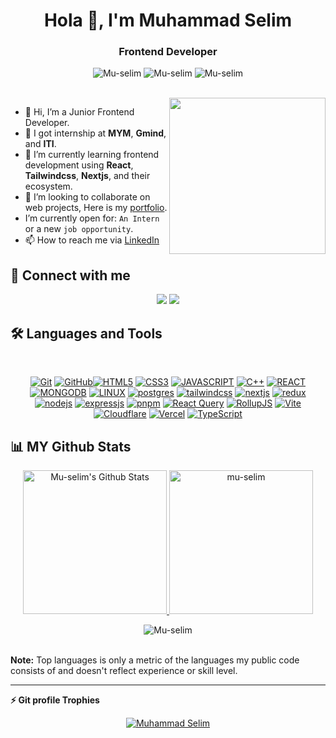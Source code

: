 <h1 align="center">Hola 👋, I'm Muhammad Selim</h1>
<h3 align="center">Frontend Developer</h3>
<p align="center"> 
<img src="https://komarev.com/ghpvc/?username=Mu-selim&label=Profile%20views&color=blueviolet&style=flat&abbreviated=true" alt="Mu-selim" />
<img src="https://img.shields.io/github/followers/mu-selim?style=social&color=blueviolet" alt="Mu-selim" />
<img src="https://img.shields.io/github/stars/mu-selim?style=social&labelColor=blueviolet" alt="Mu-selim" />
</p>
<br>
<img align="right" src="https://user-images.githubusercontent.com/63050133/156676671-d5b2e362-97d4-4404-9447-dd71ddfea82f.gif" width = 250px/>

- 👋 Hi, I’m a Junior Frontend Developer.
- 🔭 I got internship at **MYM**, **Gmind**, and **ITI**.
- 🌱 I’m currently learning frontend development using **React**, **Tailwindcss**, **Nextjs**, and their ecosystem.
- 💞️ I’m looking to collaborate on web projects, Here is my [portfolio](https://muhammadselim.pages.dev).
- I’m currently open for: `An Intern` or a new `job opportunity`.
- 📫 How to reach me via [LinkedIn](https://www.linkedin.com/in/selimjs)

## 📩 Connect with me

<p align="center">
<a href="mailto:muhamadselim70@gmail.com" title="Gmail"><img src="https://img.shields.io/badge/gmail-%23F05033.svg?style=for-the-badge&logo=gmail&logoColor=white"/></a>  
<a href="https://www.linkedin.com/in/selimjs" title="LinkedIn"><img src="https://img.shields.io/badge/linkedin-%230077B5.svg?style=for-the-badge&logo=linkedin&logoColor=white"/></a>
</p>

## 🛠 Languages and Tools

<br>
<p align="center">
<a href="https://git-scm.com/" title="Git"><img src="https://img.shields.io/badge/git-%23F05033.svg?style=for-the-badge&logo=git&logoColor=white" alt="Git"></a>
<a href="https://github.com/" title="GitHub"><img src="https://img.shields.io/badge/github-%23121011.svg?style=for-the-badge&logo=github&logoColor=white" alt="GitHub"></a><a href="https://www.w3.org/TR/html5/" title="HTML5"><img src="https://img.shields.io/badge/html5-%23E34F26.svg?style=for-the-badge&logo=html5&logoColor=white" alt="HTML5"></a>
<a href="https://www.w3.org/Style/CSS/" title="CSS3"><img src="https://img.shields.io/badge/css3-%23157122B6.svg?style=for-the-badge&logo=css3&logoColor=white" alt="CSS3"></a>
<a href="" title="JAVASCRIPT"><img src="https://img.shields.io/badge/JavaScript-F7DF1E?style=for-the-badge&logo=javascript&logoColor=black" alt="JAVASCRIPT"></a>
<a href="" title="C++"><img src="https://img.shields.io/badge/C%2B%2B-00599C?style=for-the-badge&logo=c%2B%2B&logoColor=white" alt="C++"></a>
<a href="" title="REACT"><img src="https://img.shields.io/badge/React-20232A?style=for-the-badge&logo=react&logoColor=61DAFB" alt="REACT"></a>
<a href="" title="MONGODB"><img src="https://img.shields.io/badge/MongoDB-4EA94B?style=for-the-badge&logo=mongodb&logoColor=white" alt="MONGODB"></a>
<a href="" title="Linux"><img src="https://img.shields.io/badge/Linux-FCC624?style=for-the-badge&logo=linux&logoColor=black" alt="LINUX"></a>
<a href="" title="postgres"><img src="https://img.shields.io/badge/postgres-%23316192.svg?style=for-the-badge&logo=postgresql&logoColor=white" alt="postgres"></a>
<a href="" title="tailwindcss"><img src="https://img.shields.io/badge/tailwindcss-%2338B2AC.svg?style=for-the-badge&logo=tailwind-css&logoColor=white" alt="tailwindcss"></a>
<a href="" title="nextjs"><img src="https://img.shields.io/badge/nextjs-%23000000.svg?style=for-the-badge&logo=next.js&logoColor=white" alt="nextjs"></a>
<a href="" title="redux"><img src="https://img.shields.io/badge/redux-%23593d88.svg?style=for-the-badge&logo=redux&logoColor=white" alt="redux"></a>
<a href="" title="nodejs"><img src="https://img.shields.io/badge/nodejs-%2343853D.svg?style=for-the-badge&logo=node.js&logoColor=white" alt="nodejs"></a>
<a href="" title="expressjs"><img src="https://img.shields.io/badge/expressjs-%23404d59.svg?style=for-the-badge&logo=express&logoColor=white" alt="expressjs"></a>
<a href="" title="pnpm"><img src="https://img.shields.io/badge/pnpm-%234a4a4a.svg?style=for-the-badge&logo=pnpm&logoColor=f69220" alt="pnpm"></a>
<a href="" title="React Query"><img src="https://img.shields.io/badge/-React%20Query-FF4154?style=for-the-badge&logo=react%20query&logoColor=white" alt="React Query"></a>
<a href="" title="RollupJS"><img src="https://img.shields.io/badge/RollupJS-ef3335?style=for-the-badge&logo=rollup.js&logoColor=white" alt="RollupJS"></a>
<a href="" title="Vite"><img src="https://img.shields.io/badge/vite-%23646CFF.svg?style=for-the-badge&logo=vite&logoColor=white" alt="Vite"></a>
<a href="" title="Cloudflare"><img src="https://img.shields.io/badge/Cloudflare-F38020?style=for-the-badge&logo=Cloudflare&logoColor=white" alt="Cloudflare"></a>
<a href="" title="Vercel"><img src="https://img.shields.io/badge/vercel-%23000000.svg?style=for-the-badge&logo=vercel&logoColor=white" alt="Vercel"></a>
<a href="" title="TypeScript"><img src="https://img.shields.io/badge/typescript-%23007ACC.svg?style=for-the-badge&logo=typescript&logoColor=white" alt="TypeScript"></a>
</p>

## 📊 MY Github Stats

<p align="center">
  <a href="https://github.com/anuraghazra/github-readme-stats">
    <img alt="Mu-selim's Github Stats" src="https://github-readme-stats.vercel.app/api?username=Mu-selim&show_icons=true&count_private=true&locale=en&theme=tokyonight&layout=compact" height="230px"/>
  </a>
	<img src="https://github-readme-stats.vercel.app/api/top-langs?username=Mu-selim&langs_count=6&show_icons=true&locale=en&theme=tokyonight&layout=donut-vertical" alt="mu-selim" height="230px"/>
<br/>
<p align="center"><img src="https://github-readme-streak-stats.herokuapp.com/?user=Mu-selim&theme=tokyonight_duo" alt="Mu-selim" /></p>
<br/>
<b>Note:</b> Top languages is only a metric of the languages my public code consists of and doesn't reflect experience or skill level.
</p>
  
----
<summary><b>⚡ Git profile Trophies</b></summary>
<p align="center"> <a href="https://github.com/ryo-ma/github-profile-trophy"><img src="https://github-profile-trophy.vercel.app/?username=Mu-selim&layout=compact&theme=algolia" alt="Muhammad Selim" /></a> </p>
<br/>
